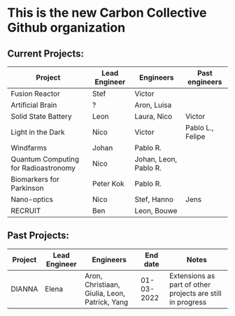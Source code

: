 This is the new Carbon Collective Github organization
=====================================================

Current Projects:
------------------

| Project                              | Lead Engineer | Engineers             | Past engineers   |
|--------------------------------------|---------------|-----------------------|------------------|
| Fusion Reactor                       | Stef          | Victor                |                  |
| Artificial Brain                     | ?             | Aron, Luisa           |                  |
| Solid State Battery                  | Leon          | Laura, Nico           | Victor           |
| Light in the Dark                    | Nico          | Victor                | Pablo L., Felipe |
| Windfarms                            | Johan         | Pablo R.              |                  |
| Quantum Computing for Radioastronomy | Nico          | Johan, Leon, Pablo R. |                  |
| Biomarkers for Parkinson             | Peter Kok     | Pablo R.              |                  |
| Nano-optics                          | Nico          | Stef, Hanno           | Jens             |
| RECRUIT                              | Ben           | Leon, Bouwe           |                  |


Past Projects:
--------------

| Project   | Lead Engineer | Engineers                                      | End date         | Notes                                                |
|-----------|---------------|------------------------------------------------|------------------|------------------------------------------------------|
| DIANNA    | Elena         | Aron, Christiaan, Giulia, Leon, Patrick, Yang  | 01-03-2022       | Extensions as part of other projects are still in progress |   
